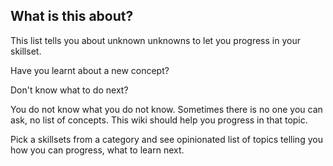 ## What is this about?

This list tells you about unknown unknowns to let you progress in your skillset.

Have you learnt about a new concept?

Don't know what to do next?

You do not know what you do not know. Sometimes there is no one you can ask, no list of concepts. This wiki should help you progress in that topic.

Pick a skillsets from a category and see opinionated list of topics telling you how you can progress, what to learn next.